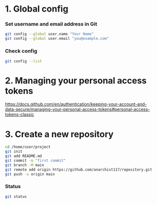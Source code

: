 # 1. Global config
### Set username and email address in Git
```bash
git config --global user.name "Your Name"
git config --global user.email "you@example.com"
```
### Check config
```bash
git config --list
```

# 2. Managing your personal access tokens
https://docs.github.com/en/authentication/keeping-your-account-and-data-secure/managing-your-personal-access-tokens#personal-access-tokens-classic

# 3. Create a new repository
```bash
cd /home/user/project
git init
git add README.md
git commit -m "first commit"
git branch -M main
git remote add origin https://github.com/anarchist117/repository.git
git push -u origin main
```
### Status 
```bash
git status
```

